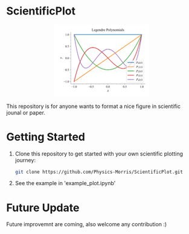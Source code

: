# ScientificPlot

<center><img src="example_plot.png" alt="Cover Image" width="50%"></center>

This repository is for anyone wants to format a nice figure in scientific jounal or paper.

# Getting Started

1. Clone this repository to get started with your own scientific plotting journey:
   ```bash
   git clone https://github.com/Physics-Morris/ScientificPlot.git
2. See the example in 'example_plot.ipynb'

# Future Update
Future improvemnt are coming, also welcome any contribution :)
